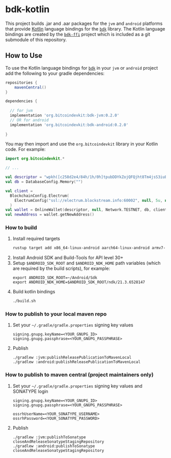 # bdk-kotlin

This project builds .jar and .aar packages for the `jvm` and `android` platforms that provide 
[Kotlin] language bindings for the [`bdk`] library. The Kotlin language bindings are created by the 
[`bdk-ffi`] project which is included as a git submodule of this repository.

## How to Use

To use the Kotlin language bindings for [`bdk`] in your `jvm` or `android` project add the 
following to your gradle dependencies:
```groovy
repositories {
    mavenCentral()
}

dependencies {
  
  // for jvm
  implementation 'org.bitcoindevkit:bdk-jvm:0.2.0'
  // OR for android
  implementation 'org.bitcoindevkit:bdk-android:0.2.0'
  
}

```

You may then import and use the `org.bitcoindevkit` library in your Kotlin code. For example:

```kotlin
import org.bitcoindevkit.*

// ...

val descriptor = "wpkh([c258d2e4/84h/1h/0h]tpubDDYkZojQFQjht8Tm4jsS3iuEmKjTiEGjG6KnuFNKKJb5A6ZUCUZKdvLdSDWofKi4ToRCwb9poe1XdqfUnP4jaJjCB2Zwv11ZLgSbnZSNecE/0/*)"
val db = DatabaseConfig.Memory("")

val client =
  BlockchainConfig.Electrum(
    ElectrumConfig("ssl://electrum.blockstream.info:60002", null, 5u, null, 10u)
  )
val wallet = OnlineWallet(descriptor, null, Network.TESTNET, db, client)
val newAddress = wallet.getNewAddress()
```

### How to build

1. Install required targets
    ```sh
    rustup target add x86_64-linux-android aarch64-linux-android armv7-linux-androideabi i686-linux-android
    ```
1. Install Android SDK and Build-Tools for API level 30+
1. Setup `$ANDROID_SDK_ROOT` and `$ANDROID_NDK_HOME` path variables (which are required by the 
   build scripts), for example:
    ```shell
    export ANDROID_SDK_ROOT=~/Android/Sdk
    export ANDROID_NDK_HOME=$ANDROID_SDK_ROOT/ndk/21.3.6528147    
    ```
1. Build kotlin bindings
    ```sh
    ./build.sh
    ```

### How to publish to your local maven repo

1. Set your `~/.gradle/gradle.properties` signing key values
   ```properties
   signing.gnupg.keyName=<YOUR_GNUPG_ID>
   signing.gnupg.passphrase=<YOUR_GNUPG_PASSPHRASE>
   ```
1. Publish   
   ```shell
   ./gradlew :jvm:publishReleasePublicationToMavenLocal
   ./gradlew :android:publishReleasePublicationToMavenLocal
   ```

### How to publish to maven central (project maintainers only)

1. Set your `~/.gradle/gradle.properties` signing key values and SONATYPE login
   ```properties
   signing.gnupg.keyName=<YOUR_GNUPG_ID>
   signing.gnupg.passphrase=<YOUR_GNUPG_PASSPHRASE>
   
   ossrhUserName=<YOUR_SONATYPE_USERNAME>
   ossrhPassword=<YOUR_SONATYPE_PASSWORD>
   ```
1. Publish
   ```shell
   ./gradlew :jvm:publishToSonatype closeAndReleaseSonatypeStagingRepository
   ./gradlew :android:publishToSonatype closeAndReleaseSonatypeStagingRepository
   ```

<!-- TODO A demo android app is available at [notmandatory/bdk-sample-app](https://github.com/notmandatory/bitcoindevkit-android-sample-app/tree/upgrade-to-bdk-ffi/) -->

[Kotlin]: https://kotlinlang.org/
[Android Studio]: https://developer.android.com/studio/
[`bdk`]: https://github.com/bitcoindevkit/bdk
[`bdk-ffi`]: https://github.com/bitcoindevkit/bdk-ffi
["Getting Started (Developer)"]: https://github.com/bitcoindevkit/bdk-ffi#getting-started-developer
